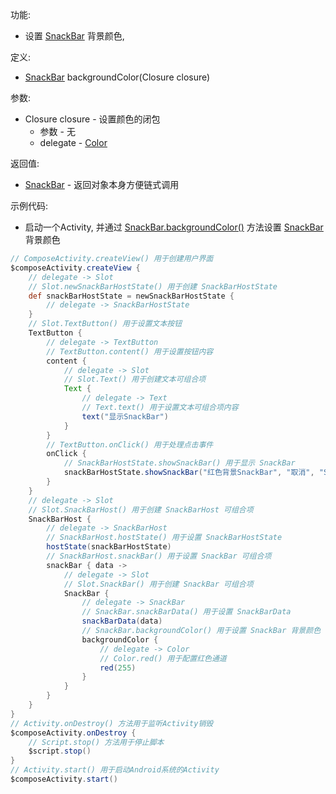 功能:

+ 设置 [SnackBar](/API/UI/Compose/Widget/SnackBar/README.md) 背景颜色,
  

定义:

+ [SnackBar](/API/UI/Compose/Widget/SnackBar/README.md) backgroundColor(Closure closure)

参数:

+ Closure closure - 设置颜色的闭包
    + 参数 - 无
    + delegate - [Color](/API/UI/Compose/Theme/Color/Color/README.md)

返回值:

+ [SnackBar](/API/UI/Compose/Widget/SnackBar/README.md) - 返回对象本身方便链式调用

示例代码:

+ 启动一个Activity,
  并通过 [SnackBar.backgroundColor()](/API/UI/Compose/Widget/SnackBar/README.md?id=backgroundColor)
  方法设置 [SnackBar](/API/UI/Compose/Widget/SnackBar/README.md) 背景颜色

```groovy
// ComposeActivity.createView() 用于创建用户界面
$composeActivity.createView {
    // delegate -> Slot
    // Slot.newSnackBarHostState() 用于创建 SnackBarHostState
    def snackBarHostState = newSnackBarHostState {
        // delegate -> SnackBarHostState
    }
    // Slot.TextButton() 用于设置文本按钮
    TextButton {
        // delegate -> TextButton
        // TextButton.content() 用于设置按钮内容
        content {
            // delegate -> Slot
            // Slot.Text() 用于创建文本可组合项
            Text {
                // delegate -> Text
                // Text.text() 用于设置文本可组合项内容
                text("显示SnackBar")
            }
        }
        // TextButton.onClick() 用于处理点击事件
        onClick {
            // SnackBarHostState.showSnackBar() 用于显示 SnackBar
            snackBarHostState.showSnackBar("红色背景SnackBar", "取消", "Short")
        }
    }
    // delegate -> Slot
    // Slot.SnackBarHost() 用于创建 SnackBarHost 可组合项
    SnackBarHost {
        // delegate -> SnackBarHost
        // SnackBarHost.hostState() 用于设置 SnackBarHostState
        hostState(snackBarHostState)
        // SnackBarHost.snackBar() 用于设置 SnackBar 可组合项
        snackBar { data ->
            // delegate -> Slot
            // Slot.SnackBar() 用于创建 SnackBar 可组合项
            SnackBar {
                // delegate -> SnackBar
                // SnackBar.snackBarData() 用于设置 SnackBarData
                snackBarData(data)
                // SnackBar.backgroundColor() 用于设置 SnackBar 背景颜色
                backgroundColor {
                    // delegate -> Color
                    // Color.red() 用于配置红色通道
                    red(255)
                }
            }
        }
    }
}
// Activity.onDestroy() 方法用于监听Activity销毁
$composeActivity.onDestroy {
    // Script.stop() 方法用于停止脚本
    $script.stop()
}
// Activity.start() 用于启动Android系统的Activity
$composeActivity.start()
```